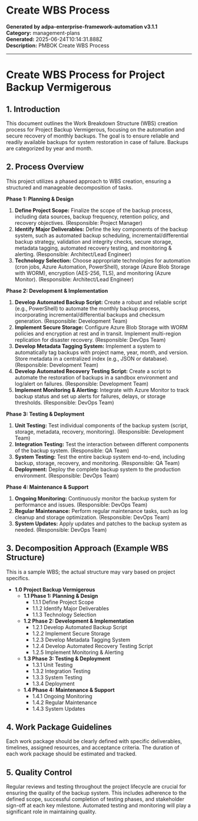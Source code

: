# Create WBS Process

**Generated by adpa-enterprise-framework-automation v3.1.1**  
**Category:** management-plans  
**Generated:** 2025-06-24T10:14:31.888Z  
**Description:** PMBOK Create WBS Process

---

# Create WBS Process for Project Backup Vermigerous

## 1. Introduction

This document outlines the Work Breakdown Structure (WBS) creation process for Project Backup Vermigerous, focusing on the automation and secure recovery of monthly backups.  The goal is to ensure reliable and readily available backups for system restoration in case of failure. Backups are categorized by year and month.

## 2. Process Overview

This project utilizes a phased approach to WBS creation, ensuring a structured and manageable decomposition of tasks.

**Phase 1: Planning & Design**

1. **Define Project Scope:** Finalize the scope of the backup process, including data sources, backup frequency, retention policy, and recovery objectives. (Responsible: Project Manager)
2. **Identify Major Deliverables:** Define the key components of the backup system, such as automated backup scheduling, incremental/differential backup strategy, validation and integrity checks, secure storage, metadata tagging, automated recovery testing, and monitoring & alerting. (Responsible: Architect/Lead Engineer)
3. **Technology Selection:** Choose appropriate technologies for automation (cron jobs, Azure Automation, PowerShell), storage (Azure Blob Storage with WORM), encryption (AES-256, TLS), and monitoring (Azure Monitor). (Responsible: Architect/Lead Engineer)

**Phase 2: Development & Implementation**

1. **Develop Automated Backup Script:** Create a robust and reliable script (e.g., PowerShell) to automate the monthly backup process, incorporating incremental/differential backups and checksum generation. (Responsible: Development Team)
2. **Implement Secure Storage:** Configure Azure Blob Storage with WORM policies and encryption at rest and in transit.  Implement multi-region replication for disaster recovery. (Responsible: DevOps Team)
3. **Develop Metadata Tagging System:** Implement a system to automatically tag backups with project name, year, month, and version.  Store metadata in a centralized index (e.g., JSON or database). (Responsible: Development Team)
4. **Develop Automated Recovery Testing Script:** Create a script to automate the restoration of backups in a sandbox environment and log/alert on failures. (Responsible: Development Team)
5. **Implement Monitoring & Alerting:** Integrate with Azure Monitor to track backup status and set up alerts for failures, delays, or storage thresholds. (Responsible: DevOps Team)

**Phase 3: Testing & Deployment**

1. **Unit Testing:** Test individual components of the backup system (script, storage, metadata, recovery, monitoring). (Responsible: Development Team)
2. **Integration Testing:** Test the interaction between different components of the backup system. (Responsible: QA Team)
3. **System Testing:** Test the entire backup system end-to-end, including backup, storage, recovery, and monitoring. (Responsible: QA Team)
4. **Deployment:** Deploy the complete backup system to the production environment. (Responsible: DevOps Team)

**Phase 4: Maintenance & Support**

1. **Ongoing Monitoring:** Continuously monitor the backup system for performance and issues. (Responsible: DevOps Team)
2. **Regular Maintenance:** Perform regular maintenance tasks, such as log cleanup and storage optimization. (Responsible: DevOps Team)
3. **System Updates:** Apply updates and patches to the backup system as needed. (Responsible: DevOps Team)


## 3. Decomposition Approach (Example WBS Structure)

This is a sample WBS; the actual structure may vary based on project specifics.

* **1.0 Project Backup Vermigerous**
    * **1.1 Phase 1: Planning & Design**
        * 1.1.1 Define Project Scope
        * 1.1.2 Identify Major Deliverables
        * 1.1.3 Technology Selection
    * **1.2 Phase 2: Development & Implementation**
        * 1.2.1 Develop Automated Backup Script
        * 1.2.2 Implement Secure Storage
        * 1.2.3 Develop Metadata Tagging System
        * 1.2.4 Develop Automated Recovery Testing Script
        * 1.2.5 Implement Monitoring & Alerting
    * **1.3 Phase 3: Testing & Deployment**
        * 1.3.1 Unit Testing
        * 1.3.2 Integration Testing
        * 1.3.3 System Testing
        * 1.3.4 Deployment
    * **1.4 Phase 4: Maintenance & Support**
        * 1.4.1 Ongoing Monitoring
        * 1.4.2 Regular Maintenance
        * 1.4.3 System Updates


## 4. Work Package Guidelines

Each work package should be clearly defined with specific deliverables, timelines, assigned resources, and acceptance criteria.  The duration of each work package should be estimated and tracked.

## 5. Quality Control

Regular reviews and testing throughout the project lifecycle are crucial for ensuring the quality of the backup system.  This includes adherence to the defined scope, successful completion of testing phases, and stakeholder sign-off at each key milestone.  Automated testing and monitoring will play a significant role in maintaining quality.
